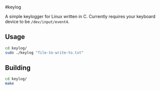 #keylog

A simple keylogger for Linux written in C. Currently requires your keyboard device to be `/dev/input/event4`.

## Usage

```bash
cd keylog/
sudo ./keylog "file-to-write-to.txt"
```

## Building

```bash
cd keylog/
make
```
